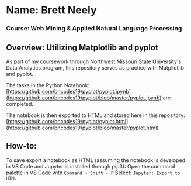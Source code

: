 # Name: Brett Neely
### Course: Web Mining & Applied Natural Language Processing

## Overview: Utilizing Matplotlib and pyplot

As part of my coursework through Northwest Missouri State University's Data Analytics program, this repository serves as practice with Matpllotlib and pyplot.

The tasks in the Python Notebook: [https://github.com/bncodes19/pyplot/pyplot.ipynb](https://github.com/bncodes19/pyplot/blob/master/pyplot.ipynb) are completed.

The notebook is then exported to HTML and stored here in this repository: [https://github.com/bncodes19/pyplot/pyplot.html](https://github.com/bncodes19/pyplot/blob/master/pyplot.html)

## How-to:
To save export a notebook as HTML (assuming the notebook is developed in VS Code and Jupyter is installed through pip3):
Open the command palette in VS Code with ```Command + Shift + P```
Select: ```Jupyter: Export to HTML```